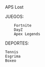 APS Lost

JUEGOS:

        Fortnite
        DayZ
        Apex Legends

DEPORTES:

	Tennis
	Esgrima
	Boxeo
